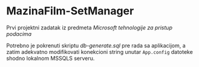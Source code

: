# MazinaFilm-SetManager

Prvi projektni zadatak iz predmeta _Microsoft tehnologije za pristup podacima_

Potrebno je pokrenuti skriptu *db-generate.sql* pre rada sa aplikacijom, a zatim adekvatno modifikovati konekcioni string unutar `App.config` datoteke shodno lokalnom MSSQLS serveru.
